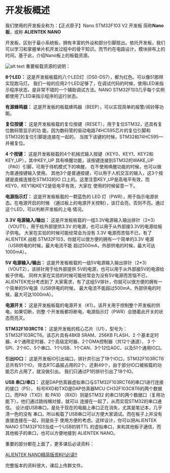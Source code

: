 # 开发板概述

我们使用的开发板全称为：【正点原子】Nano STM32F103 V2 开发板 简称**Nano板**，或称 **ALIENTEK NANO**

开发板，区别于最小系统板，拥有丰富的外设和部分引脚扇出。依托开发板，我们可以学习和掌握单片机开发过程中的骨干知识。而节约在电路设计，模块排布上的时间。基于此，介绍Nano板上的板载资源。

![alt text](image.png)
重要板载资源的说明：

**8个LED：**
这是开发板板载的八个LED灯（DS0-DS7），都为红色。可以像51那样实现跑马灯。
我们一般的应用2个LED足够了，在调试代码的时候，使用LED来指示程序状态，是非常不错的一个辅助调试方法。NANO STM32F103几乎每个实例都使用了LED来指示程序的运行状态。  

**有源蜂鸣器：**
这是开发板的板载蜂鸣器（BEEP），可以实现简单的报警/闹铃等功能。

**复位按键：**
这是开发板板载的复位按键（RESET），用于复位STM32，还具有复位数码管显示的功
能，因为数码管的驱动电路74HC595芯片的复位引脚和STM32的复位引脚是连接在一起的，
当按下该键的时候，STM32和74HC595一并被复位。

**4 个按键：**
这是开发板板载的4个机械式输入按键（KEY0、KEY1、KEY2和KEY_UP），其中KEY_UP
具有唤醒功能，该按键连接到STM32的WAKE_UP（PA0）引脚，可用于待机模式下的唤醒，
在不使用唤醒功能的时候，也可以做为普通按键输入使用。
其他3个是普通按键，可以用于人机交互的输入，这3个按键是直接连接在STM32的IO
口上的。这里注意KEY_UP是高电平有效，而KEY0、KEY1和KEY2是低电平有效，大家在
使用的时候留意一下。

**电源指示灯：**
这是开发板板载的一颗蓝色的 LED 灯（PWR），用于指示电源状态。在电源开启的时候
（通过板上的电源开关控制），该灯会亮，否则不亮。通过这个LED，可以判断开发板的上电
情况。

**3.3V 电源输入/输出：**
这是开发板板载的一组3.3V电源输入输出排针（2*3）（VOUT1），用于给外部提供3.3V
的电源，也可以用于从外部接3.3V的电源给板子供电。
大家在实验的时候可能经常会为没有 3.3V 电源而苦恼不已，有了 ALIENTEK 战舰
STM32F103，你就可以很方便的拥有一个简单的3.3V 电源（USB供电的时候，最大电流不能
超过500mA，外部供电的时候，最大可达1000mA）。

**5V 电源输入/输出：**
这是开发板板载的一组5V电源输入输出排针（2*3）（VOUT2），该排针用于给外部提供
5V的电源，也可以用于从外部接5V的电源给板子供电。
同样大家在实验的时候可能经常会为没有5V电源而苦恼不已，ALIENTEK充分考虑到了
大家需求，有了这组5V排针，你就可以很方便的拥有一个简单的5V电源（USB供电的时候，
最大电流不能超过500mA，外部供电的时候，最大可达1000mA）。

**电源开关：**
这是开发板板载的电源开关（K1）。该开关用于控制整个开发板的供电，如果切断，则整
个开发板都将断电，电源指示灯（PWR）会随着此开关的状态而亮灭。

**STM32F103RCT6：**
这是开发板的核心芯片（U1），型号为：STM32F103RCT6。该芯片具有48KB SRAM、256KB
FLASH、2 个基本定时器、4个通用定时器、2个高级定时器、2个DMA控制器（共12个通道）、
3 个SPI、2个IIC、5个串口、1个USB、1个CAN、3个12位ADC、以及51个通用IO口。

**引出IO口：**
这是开发板IO引出端口，排针共引出了18个IO口，STM32F103RCT6总共有51个IO，
除去RTC晶振占用的2个，还剩49个，由于部分IO口被板载的功能芯片占用了，就没做引出。
我们只通过P1的排针引出了18个IO。

**USB 串口/串口：**
这是DAP仿真器虚拟串口与STM32F103RCT6的串口1进行连接的接口（P5），
标号RXD和TXD是DAP仿真器MCU CH32F103C8T6的两个数据口，而PA9（TXD）和 PA10
（RXD）则是STM32 的串口1的两个数据口（复用功能下）。他们通过跳线帽对接，就可以
连接在一起了，从而实现STM32的串口通信。
设计成USB串口，是处于现在的电脑上串口正在消失，尤其是笔记本，几乎清一色的没有
串口。所以板载了USB串口可以方便大家调试。而在板子上并没有直接连接在一起，则是处于
使用方便的考虑。这样设计，你可以把ALIENTEK NANO STM32F103当成一个USB的转TTL
的虚拟串口，来和其他板子通信，而其他板子的串口，也可以方便地接到 ALIENTEK NANO。

重要的部分都在上面了，更多课后必读资料：

[ALIENTEK NANO精简版资料!!必读!!]([www.baidu.com](https://github.com/miaooo0000OOOO/ysu_ee_electronic_technology_association/tree/main/course/embedded/ALIENTEK%20NANO%E7%B2%BE%E7%AE%80%E7%89%88%E8%B5%84%E6%96%99!!%E5%BF%85%E8%AF%BB!!))

完整版本的资料很大，课后上传群文件。
